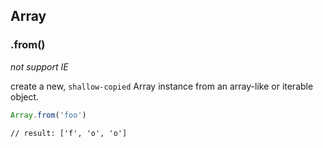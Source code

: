 ## Array

### .from()

*not support IE*

create a new, `shallow-copied` Array instance from an array-like or iterable object.

```JavaScript
Array.from('foo')
```

```
// result: ['f', 'o', 'o']
```

```JavaScript
```
